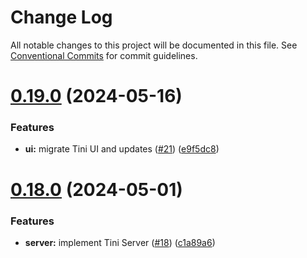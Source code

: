 # Change Log

All notable changes to this project will be documented in this file.
See [Conventional Commits](https://conventionalcommits.org) for commit guidelines.

# [0.19.0](https://github.com/tinijs/tinijs/compare/v0.18.0...v0.19.0) (2024-05-16)


### Features

* **ui:** migrate Tini UI and updates ([#21](https://github.com/tinijs/tinijs/issues/21)) ([e9f5dc8](https://github.com/tinijs/tinijs/commit/e9f5dc8c212a9d0dc50d31adfd5a7ac4801a0275))





# [0.18.0](https://github.com/tinijs/tinijs/compare/v0.17.0...v0.18.0) (2024-05-01)


### Features

* **server:** implement Tini Server ([#18](https://github.com/tinijs/tinijs/issues/18)) ([c1a89a6](https://github.com/tinijs/tinijs/commit/c1a89a6df2b75dc2a1c2d12e17ba898d3b773ff4))
